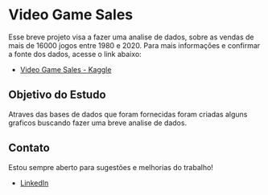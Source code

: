 # Video Game Sales
Esse breve projeto visa a fazer uma analise de dados, sobre as vendas de mais de 16000 jogos entre 1980 e 2020.
Para mais informações e confirmar a fonte dos dados, acesse o link abaixo:
 - [Video Game Sales - Kaggle](https://www.kaggle.com/datasets/gregorut/videogamesales?resource=download)

## Objetivo do Estudo
Atraves das bases de dados que foram fornecidas foram criadas alguns graficos buscando fazer uma breve analise de dados.

## Contato
Estou sempre aberto para sugestões e melhorias do trabalho! 

* [LinkedIn](https://www.linkedin.com/in/carlos-magno-amora-1a70161b0/)
